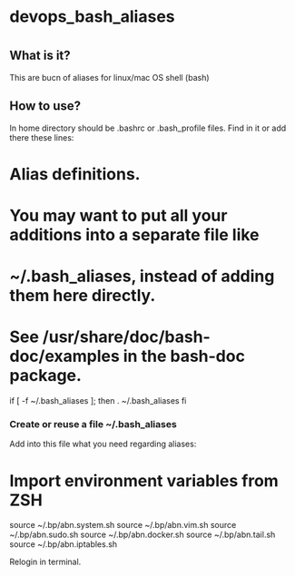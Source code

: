 #
# devops_bash_aliases
#

## What is it? 

This are bucn of aliases for linux/mac OS shell (bash)


## How to use? 

In home directory should be .bashrc or .bash_profile files. 
Find in it or add there these lines: 

# Alias definitions.
# You may want to put all your additions into a separate file like
# ~/.bash_aliases, instead of adding them here directly.
# See /usr/share/doc/bash-doc/examples in the bash-doc package.

if [ -f ~/.bash_aliases ]; then
    . ~/.bash_aliases
fi


### Create or reuse a file ~/.bash_aliases

Add into this file what you need regarding aliases: 

# Import environment variables from ZSH
source ~/.bp/abn.system.sh
source ~/.bp/abn.vim.sh
source ~/.bp/abn.sudo.sh
source ~/.bp/abn.docker.sh
source ~/.bp/abn.tail.sh
source ~/.bp/abn.iptables.sh

Relogin in terminal.




